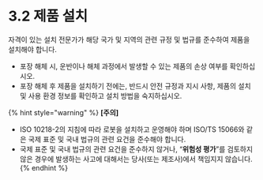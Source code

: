 ﻿# 3.2 제품 설치

자격이 있는 설치 전문가가 해당 국가 및 지역의 관련 규정 및 법규를 준수하여 제품을 설치해야 합니다.

* 포장 해체 시, 운반이나 해체 과정에서 발생할 수 있는 제품의 손상 여부를 확인하십시오.
* 포장 해체 후 제품을 설치하기 전에는, 반드시 안전 규정과 지시 사항, 제품의 설치 및 사용 환경 정보를 확인하고 설치 방법을 숙지하십시오.

{% hint style="warning" %}
**\[주의]**

* ISO 10218-2의 지침에 따라 로봇을 설치하고 운영해야 하며 ISO/TS 15066와 같은 국제 표준 및 국내 법규의 관련 요건을 준수해야 합니다.
* 국제 표준 및 국내 법규의 관련 요건을 준수하지 않거나, “**위험성 평가**”를 검토하지 않은 경우에 발생하는 사고에 대해서는 당사(또는 제조사)에서 책임지지 않습니다.
{% endhint %}
